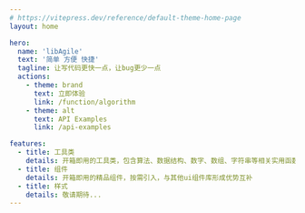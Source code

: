 ```yaml
---
# https://vitepress.dev/reference/default-theme-home-page
layout: home

hero:
  name: 'libAgile'
  text: '简单 方便 快捷'
  tagline: 让写代码更快一点，让bug更少一点
  actions:
    - theme: brand
      text: 立即体验
      link: /function/algorithm
    - theme: alt
      text: API Examples
      link: /api-examples

features:
  - title: 工具类
    details: 开箱即用的工具类，包含算法、数据结构、数字、数组、字符串等相关实用函数
  - title: 组件
    details: 开箱即用的精品组件，按需引入，与其他ui组件库形成优势互补
  - title: 样式
    details: 敬请期待...
---
```

